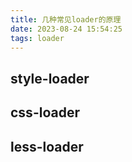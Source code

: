 ```yaml
---
title: 几种常见loader的原理
date: 2023-08-24 15:54:25
tags: loader
---
```


## style-loader

## css-loader

## less-loader